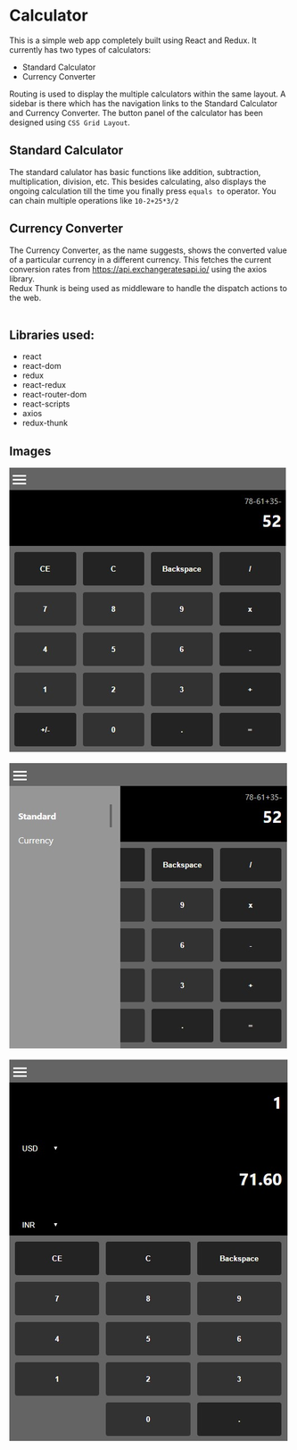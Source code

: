# Calculator
This is a simple web app completely built using React and Redux. It currently has two types of calculators:
- Standard Calculator
- Currency Converter

Routing is used to display the multiple calculators within the same layout. A sidebar is there which has the navigation links to the Standard Calculator and Currency Converter. The button panel of the calculator has been designed using `CSS Grid Layout`.


## Standard Calculator
The standard calulator has basic functions like addition, subtraction, multiplication, division, etc. This besides calculating, also displays the ongoing calculation till the time you finally press `equals to` operator. You can chain multiple operations like `10-2+25*3/2`

## Currency Converter
The Currency Converter, as the name suggests, shows the converted value of a particular currency in a different currency. This fetches the current conversion rates from https://api.exchangeratesapi.io/ using the axios library.
<br>
Redux Thunk is being used as middleware to handle the dispatch actions to the web.
<br><br>

## Libraries used:
- react
- react-dom
- redux
- react-redux
- react-router-dom
- react-scripts
- axios
- redux-thunk


## Images
<img src="src/assets/Screenshots/Calculator.jpg"><br><br>
<img src="src/assets/Screenshots/Sidebar.jpg"><br><br>
<img src="src/assets/Screenshots/CurrencyConverter.jpg"><br>






